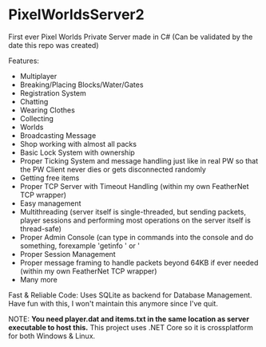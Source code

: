 # PixelWorldsServer2
First ever Pixel Worlds Private Server made in C# (Can be validated by the date this repo was created)

Features:

- Multiplayer
- Breaking/Placing Blocks/Water/Gates
- Registration System
- Chatting
- Wearing Clothes
- Collecting
- Worlds
- Broadcasting Message
- Shop working with almost all packs
- Basic Lock System with ownership
- Proper Ticking System and message handling just like in real PW so that the PW Client never dies or gets disconnected randomly
- Getting free items
- Proper TCP Server with Timeout Handling (within my own FeatherNet TCP wrapper)
- Easy management
- Multithreading (server itself is single-threaded, but sending packets, player sessions and performing most operations on the server itself is thread-safe)
- Proper Admin Console (can type in commands into the console and do something, forexample 'getinfo <userID>' or '
- Proper Session Management
- Proper message framing to handle packets beyond 64KB if ever needed (within my own FeatherNet TCP wrapper)
- Many more

Fast & Reliable Code: Uses SQLite as backend for Database Management.
Have fun with this, I won't maintain this anymore since I've quit.

NOTE: **You need player.dat and items.txt in the same location as server executable to host this.**
This project uses .NET Core so it is crossplatform for both Windows & Linux.
